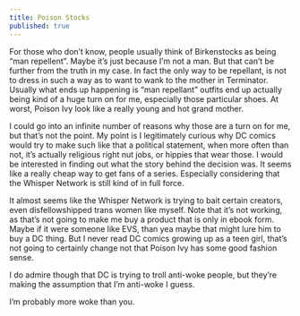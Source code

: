 ```yaml
---
title: Poison Stocks
published: true
---
```

For those who don’t know, people usually think of Birkenstocks as being “man repellent”. Maybe it’s just because I’m not a man. But that can’t be further from the truth in my case. In fact the only way to be repellant, is not to dress in such a way as to want to wank to the mother in Terminator. Usually what ends up happening is “man repellant” outfits end up actually being kind of a huge turn on for me, especially those particular shoes. At worst, Poison Ivy look like a really young and hot grand mother.

I could go into an infinite number of reasons why those are a turn on for me, but that’s not the point. My point is I legitimately curious why DC comics would try to make such like that a political statement, when more often than not, it’s actually religious right nut jobs, or hippies that wear those. I would be interested in finding out what the story behind the decision was. It seems like a really cheap way to get fans of a series. Especially considering that the Whisper Network is still kind of in full force.

It almost seems like the Whisper Network is trying to bait certain creators, even disfellowshipped trans women like myself. Note that it’s not working, as that’s not going to make me buy a product that is only in ebook form. Maybe if it were someone like EVS, than yea maybe that might lure him to buy a DC thing. But I never read DC comics growing up as a teen girl, that’s not going to certainly change not that Poison Ivy has some good fashion sense.

I do admire though that DC is trying to troll anti-woke people, but they’re making the assumption that I’m anti-woke I guess.

I’m probably more woke than you.
